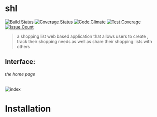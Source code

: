 # shl
[![Build Status](https://travis-ci.org/p-netm/shl.svg?branch=challenge2)](https://travis-ci.org/p-netm/shl)
[![Coverage Status](https://coveralls.io/repos/github/p-netm/shl/badge.svg?branch=challenge2)](https://coveralls.io/github/p-netm/shl?branch=challenge2)
[![Code Climate](https://codeclimate.com/github/p-netm/shl//badges/gpa.svg)](https://codeclimate.com/github/p-netm/shl/)
[![Test Coverage](https://codeclimate.com/github/p-netm/shl/badges/coverage.svg)](https://codeclimate.com/github/p-netm/shl/)
[![Issue Count](https://codeclimate.com/github/p-netm/shl//badges/issue_count.svg)](https://codeclimate.com/github/p-netm/shl/)

 > a shopping list web based application that allows users to create , track their shopping needs as well as share their
  shopping lists with others

## Interface:

###### the home page
![index](https://user-images.githubusercontent.com/28119869/30607767-cf8cc600-9d7e-11e7-9b25-844e97275227.png)

# Installation
